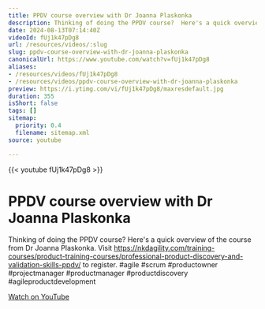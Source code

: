 ```yaml
---
title: PPDV course overview with Dr Joanna Plaskonka
description: Thinking of doing the PPDV course?  Here's a quick overview of the course from Dr Joanna Plaskonka.
date: 2024-08-13T07:14:40Z
videoId: fUj1k47pDg8
url: /resources/videos/:slug
slug: ppdv-course-overview-with-dr-joanna-plaskonka
canonicalUrl: https://www.youtube.com/watch?v=fUj1k47pDg8
aliases:
- /resources/videos/fUj1k47pDg8
- /resources/videos/ppdv-course-overview-with-dr-joanna-plaskonka
preview: https://i.ytimg.com/vi/fUj1k47pDg8/maxresdefault.jpg
duration: 355
isShort: false
tags: []
sitemap:
  priority: 0.4
  filename: sitemap.xml
source: youtube

---
```


{{< youtube fUj1k47pDg8 >}}

# PPDV course overview with Dr Joanna Plaskonka

Thinking of doing the PPDV course? Here's a quick overview of the course from Dr Joanna Plaskonka. Visit https://nkdagility.com/training-courses/product-training-courses/professional-product-discovery-and-validation-skills-ppdv/ to register. #agile #scrum #productowner #projectmanager #productmanager #productdiscovery #agileproductdevelopment

[Watch on YouTube](https://www.youtube.com/watch?v=fUj1k47pDg8)
